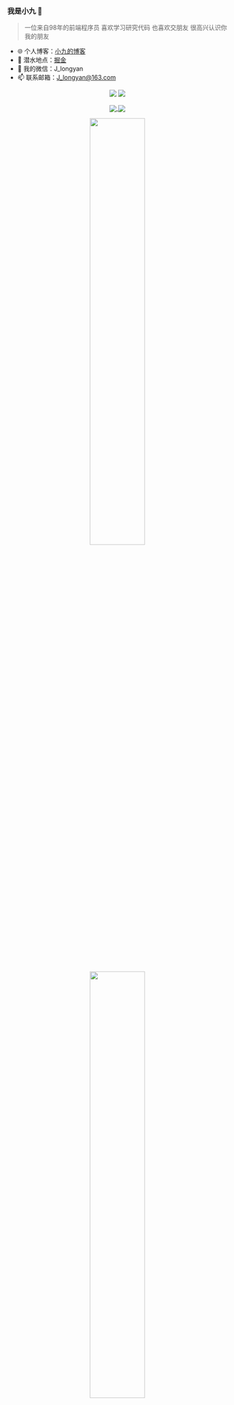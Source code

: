 
###  我是小九 🚀

> 一位来自98年的前端程序员 喜欢学习研究代码 也喜欢交朋友 很高兴认识你 我的朋友

- 🌐 个人博客：[小九的博客](https://jiangly.com/)
- 🏡 潜水地点：[掘金](https://juejin.cn/user/3861140568811576/posts)
- 💬 我的微信：J_longyan
- 📫 联系邮箱：J_longyan@163.com

<p align = "center">
  <img src = "https://github-readme-stats.vercel.app/api?username=longyanjiang&count_private=true&show_icons=true&theme=tokyonight&line_height=40">
  <img src = "https://github-readme-stats.vercel.app/api/top-langs/?username=longyanjiang&theme=tokyonight">
</p>

<p align = "center">
  <a href="https://github.com/longyanjiang/Nine-chat-frontend">
    <img align="center" src="https://github-readme-stats.vercel.app/api/pin/?username=longyanjiang&repo=Nine-chat-frontend&theme=tokyonight" />
  </a>
  <a href="https://github.com/longyanjiang/Nine-chat-backend">
    <img align="center" src="https://github-readme-stats.vercel.app/api/pin/?username=longyanjiang&repo=Nine-chat-backend&theme=tokyonight" />
  </a>
</p>
  
<p align = "center">
    <img align="center" width="50%" src="https://github-readme-stats.vercel.app/api/pin/?username=longyanjiang&repo=Nine-blog-api&theme=tokyonight" />
    <img align="center" width="50%" src="https://github-readme-stats.vercel.app/api/pin/?username=longyanjiang&repo=Nine-blog-web&theme=tokyonight" />
</p>


<p align='center'>
<img align="center" width="95%" src="https://activity-graph.herokuapp.com/graph?username=longyanjiang&theme=redical" />
</p>
